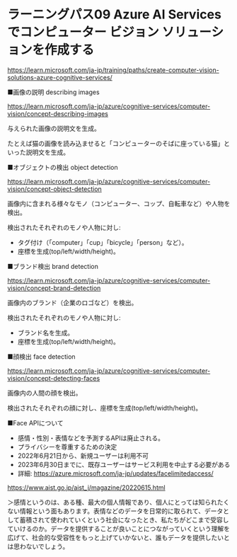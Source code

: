 # ラーニングパス09 Azure AI Services でコンピューター ビジョン ソリューションを作成する

https://learn.microsoft.com/ja-jp/training/paths/create-computer-vision-solutions-azure-cognitive-services/


■画像の説明 describing images

https://learn.microsoft.com/ja-jp/azure/cognitive-services/computer-vision/concept-describing-images

与えられた画像の説明文を生成。

たとえば猫の画像を読み込ませると「コンピューターのそばに座っている猫」といった説明文を生成。


■オブジェクトの検出 object detection

https://learn.microsoft.com/ja-jp/azure/cognitive-services/computer-vision/concept-object-detection

画像内に含まれる様々なモノ（コンピューター、コップ、自転車など）や人物を検出。

検出されたそれぞれのモノや人物に対し:
- タグ付け（「computer」「cup」「bicycle」「person」など）。
- 座標を生成(top/left/width/height)。

■ブランド検出 brand detection

https://learn.microsoft.com/ja-jp/azure/cognitive-services/computer-vision/concept-brand-detection

画像内のブランド（企業のロゴなど）を検出。

検出されたそれぞれのモノや人物に対し:
- ブランド名を生成。
- 座標を生成(top/left/width/height)。

■顔検出 face detection

https://learn.microsoft.com/ja-jp/azure/cognitive-services/computer-vision/concept-detecting-faces

画像内の人間の顔を検出。

検出されたそれぞれの顔に対し、座標を生成(top/left/width/height)。

■Face APIについて

- 感情・性別・表情などを予測するAPIは廃止される。
- プライバシーを尊重するための決定
- 2022年6月21日から、新規ユーザーは利用不可
- 2023年6月30日までに、既存ユーザーはサービス利用を中止する必要がある
- 詳細: https://azure.microsoft.com/ja-jp/updates/facelimitedaccess/


https://www.aist.go.jp/aist_j/magazine/20220615.html

＞感情というのは、ある種、最大の個人情報であり、個人にとっては知られたくない情報という面もあります。表情などのデータを日常的に取られて、データとして蓄積されて使われていくという社会になったとき、私たちがどこまで受容していけるのか。データを提供することが良いことにつながっていくという理解を広げて、社会的な受容性をもっと上げていかないと、誰もデータを提供したいとは思わないでしょう。

<!--
■ ラボ

- [ラボ15 Computer Vision を使用する画像の分析](lab15cs.md)
- ラボ16: 現在のラボ環境では必要なリソースを作成できないためスキップします。
- [ラボ17 Custom Vision を使用する画像の分類](lab17cs.md)
- [ラボ18 Custom Vision を使用する画像内の物体の検出](lab18cs.md)
- ラボ19: 現在のラボ環境では必要なリソースを作成できないためスキップします。
-->


<!--


■ ラボ手順書

英語版（最新。ブラウザの翻訳機能で日本語化して閲覧できます）
https://github.com/MicrosoftLearning/AI-102-AIEngineer

日本語翻訳版（若干古い可能性があります）
https://github.com/MicrosoftLearning/AI-102-AIEngineer.ja-jp

ラボのファイル（ダウンロードして展開すると Allfiles フォルダ以下にラボで使用するファイルがあります）
https://github.com/MicrosoftLearning/AI-102-AIEngineer/archive/refs/heads/master.zip

- ラボ16 ビデオインデクサー
- ラボ17 イメージ分類
- ラボ18 オブジェクト検出
- ラボ19 フェース
-->
